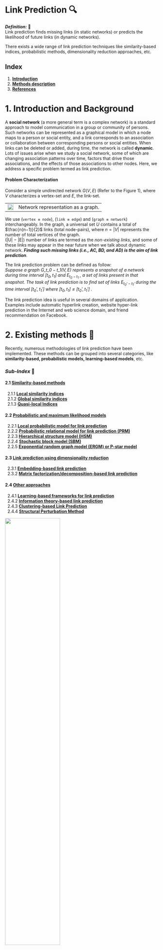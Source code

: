 # **Link Prediction** :mag:
***Definition:*** :key:<br>
Link prediction finds missing links (in static networks) or predicts the likelihood of future links (in dynamic networks).

There exists a wide range of link prediction techniques like similarity-based indices, probabilistic methods, dimensionality reduction approaches, etc.

## **Index**
1. [**Introduction**](#1-introduction-and-background)
2. [**Methods description**](#2-existing-methods-📑)
3. [**References**](#references)


# 1. **Introduction and Background**
A **social network** (a more general term is a complex network) is a standard approach to model communication in a group or community of persons. Such networks can be represented as a graphical model in which a node maps to a person or social entity, and a link corresponds to an association or collaboration between corresponding persons or social entities. When links can be deleted or added, during time, the network is called **dynamic**. Lots of issues arise when we study a social network, some of which are changing association patterns over time, factors that drive those associations, and the effects of those associations to other nodes. Here, we address a specific problem termed as link prediction.

#### **Problem Characterization**
Consider a simple undirected network $G(V, E)$ (Refer to the Figure 1), where $V$ characterizes a vertex-set and $E$, the link-set.

|   |   |
| - | - |
|<img src="imgs/img1.png" width="100%" height="100%"> | Network representation as a graph. |



We use (`vertex ≡ node`), (`link ≡ edge`) and (`graph ≡ network`) interchangeably. In the graph, a universal set $U$ contains a total of $\frac{n(n−1)}{2}$ links (total node-pairs), where $n = |V|$ represents the number of total vertices of the
graph. <br>
(|U| − |E|) number of links are termed as the *non-existing links*, and some of these links may appear in the near future when we talk about dynamic network. ***Finding such missing links (i.e., AC, BD, and AD) is the aim of link prediction***.

The link prediction problem can be defined as follow:<br>
*Suppose a graph* $\mathit{G\_{t\_0 − t\_1} (V, E)}$ *represents a snapshot of a network during time interval* $\mathit{[t_0 ,t_1]}$ *and* $\mathit{E_{t_0 − t_1}}$ *, a set of links  present in that snapshot. The task of link prediction is to find set of links* $\mathit{E_{t_0' − t_1'}}$ *during the time interval* $\mathit{[t_0' ,t_1']}$ *where* $\mathit{[t_0 ,t_1] \leq [t_0' ,t_1']}$ *.*

The link prediction idea is useful in several domains of application. Examples include automatic hyperlink creation, website hyper-link prediction in the Internet
and web science domain, and friend recommendation on Facebook.

# 2. **Existing methods** :bookmark_tabs:
Recently, numerous methodologies of link prediction have been implemented. These methods can be grouped into several categories, like **similarity-based, probabilistic models, learning-based models**, etc.

### ***Sub-Index*** :open_file_folder:
#### 2.1 [**Similarity-based methods**](#21-similarity-based-methods) <br>
&nbsp;&nbsp;2.1.1 [**Local similarity indices**](#211-local-similarity-indices)<br>
&nbsp;&nbsp;2.1.2 [**Global similarity indices**](#212-global-similarity-indices)<br>
&nbsp;&nbsp;2.1.3 [**Quasi-local Indices**](#213-quasi-local-indices)<br>
#### 2.2 [**Probabilistic and maximum likelihood models**](#22-probabilistic-and-maximum-likelihood-models) <br>
&nbsp;&nbsp;2.2.1 [**Local probabilistic model for link prediction**](#221-local-probabilistic-model-for-link-prediction)<br>
&nbsp;&nbsp;2.2.2 [**Probabilistic relational model for link prediction (PRM)**](#222-probabilistic-relational-model-for-link-prediction-prm)<br>
&nbsp;&nbsp;2.2.3 [**Hierarchical structure model (HSM)**](#223-hierarchical-structure-model-hsm)<br>
&nbsp;&nbsp;2.2.4 [**Stochastic block model (SBM)**](#224-stochastic-block-model-sbm)<br>
&nbsp;&nbsp;2.2.5 [**Exponential random graph model (ERGM) or P-star model**](#225-exponential-random-graph-model-ergm-or-p-star-model)<br>
#### 2.3 [**Link prediction using dimensionality reduction**](#23-link-prediction-using-dimensionality-reduction) <br>
&nbsp;&nbsp;2.3.1 [**Embedding-based link prediction**](#231-embedding-based-link-prediction)<br>
&nbsp;&nbsp;2.3.2 [**Matrix factorization/decomposition-based link prediction**](#232-matrix-factorizationdecomposition-based-link-prediction)<br>
#### 2.4 [**Other approaches**](#24-other-approaches) <br>
&nbsp;&nbsp;2.4.1 [**Learning-based frameworks for link prediction**](#241-learning-based-frameworks-for-link-prediction)<br>
&nbsp;&nbsp;2.4.2 [**Information theory-based link prediction**](#242-information-theory-based-link-prediction)<br>
&nbsp;&nbsp;2.4.3 [**Clustering-based Link Prediction**](#243-clustering-based-link-prediction)<br>
&nbsp;&nbsp;2.4.4 [**Structural Perturbation Method**](#244-structural-perturbation-method)<br>

<img src="imgs/img2.jpg" width="60%" height="60%"> 

## 2.1 **Similarity-based methods**
Similarity-based metrics are the simplest one in link prediction, in which for each pair $x$ and $y$, a similarity score $S(x, y)$ is calculated. The score $S(x, y)$ is based on the structural or node’s properties of the considered pair. The non-observed links (i.e., $U − E^T$ ) are assigned scores according to their similarities. **The pair of nodes having a higher score represents the predicted link between them**. The similarity measures between every pair *can be calculated using several properties of the network*, one of which is structural property. Scores based on this property can be grouped in several categories like **local and global**, and so on.

### 2.1.1 **Local similarity indices**
Local indices are generally calculated using information about common neighbors and node degree. These indices **consider immediate neighbors of a node**. The following are some examples of local similarity indices with a description and method to calculate them:
- `Common Neighbors (CN)`: In a given network or graph, the size of common neighbors for a given pair of nodes $x$ and $y$ is calculated as the size of the intersection of the two nodes neighborhoods ( $\Gamma$ ).
    $$S(x, y) = |\Gamma(x) \cap \Gamma(y)|$$
    The likelihood of the existence of a link between x and y increases with the number of common neighbors between them.
- `Jaccard Coefficient`: This metric is similar to the Common Neighbors. Additionally, it normalizes the above score, as given below:
    $$S(x, y) = \frac{|\Gamma(x) \cap \Gamma(y)|}{|\Gamma(x) \cup \Gamma(y)|}$$
    The Jaccard coefficient is defined as the probability of selection of common neighbors of pairwise vertices from all the neighbors of either vertex. The pairwise Jaccard score increases with the number of common neighbors between the two vertices considered. Some researcher (**Liben-Nowell et al.**) demonstrated that this similarity metric **performs worse** as compared to Common Neighbors.
- `Adamic/Adar Index (AA)`: Adamic and Adar presented a metric to calculate a similarity score between two web pages based on shared features, which are further used in link prediction after some modification
    $$S(x, y) = \sum_{z \in \Gamma(x) \cap \Gamma(y)} \frac{1}{log k_z}$$
    where $k_z$ is the degree of the node $z$. It is clear from the equation that more weights are assigned to the common neighbors having smaller degrees. This is also intuitive in the real-world scenario, for example, a person with more number of friends spend less time/resource with an individual friend as compared to the less number of friends.
- `Preferential Attachment (PA)`: The idea of preferential attachment is applied to generate a growing scale-free network. The term **growing** represents the incremental nature of nodes over time in the network. The likelihood incrementing new connection associated with a node $x$ is proportional to $k_x$ , the degree of the node. Preferential attachment score between two nodes x and y can be computed as:
    $$S(x, y) = k_x k_y$$
    This index shows the worst performance on most networks. The **simplicity**
(as it requires the least information for the score calculation) and the **computational time** of this metric are the main advantages. PA shows better results if larger degree nodes are densely connected, and lower degree nodes are rarely connected. In the above equation, summation can also be used instead of multiplication as an aggregate function.
- `Resource Allocation Index (RA)`: Consider two non-adjacent vertices $x$ and $y$. Suppose node $x$ sends some resources to $y$ through the common nodes of both $x$ and $y$ then the similarity between the two vertices is computed in terms of **resources sent** from $x$ to $y$. This is expressed mathematically as:
    $$S(x, y) = \sum_{z \in \Gamma(x) \cap \Gamma(y)} \frac{1}{k_z}$$
    The difference between **RA** and **AA** is that the RA index heavily penalizes to higher degree nodes compared to the AA index. Prediction results of these indices become almost the same for smaller average degree networks. This index
shows good performance on heterogeneous networks with a high clustering coefficient, especially on transportation networks.
- `Cosine similarity or Salton Index (SI)`: This similarity index between two records (documents) is measured by calculating the Cosine of the angle between them. The metric is all about the orientation and not magnitude. The Cosine similarity can be computed as
    $$S(x, y) = \frac{|\Gamma(x) \cap \Gamma(y)|}{\sqrt{(k_x k_y)}}$$
- `Sorensen Index`: It is very similar to the Jaccard index. **McCune et al.** show that it **is more robust than Jaccard against the outliers**.
    $$S(x, y) = \frac{2|\Gamma(x) \cap \Gamma(y)|}{k_X + k_y}$$
- `CAR-based Common Neighbor Index (CAR)`: CAR-based indices are presented based on the assumption that the link existence between two nodes is more likely if their common neighbors are members of a local community (local-community-paradigm (LCP) theory). In other words, the likelihood existence increases with the number of links among the common neighbors (local community links (LCLs)) of the seed node pair as described in the following figure.
    $$S(x, y) = CN(x, y) \text{ x } LCL(x, y) = CN(x, y) \text{ x } \sum_{z \in \Gamma(x) \cap \Gamma(y)} \frac{|\gamma(z)|}{2} $$
    where $CN(x, y) = |\Gamma(x) ∩ \Gamma(y)|$ is number of common neighbors. $LCL(x, y)$ refers to the number of local community links which are defined as the links among the common neighbors of seed nodes x and y. $\gamma(z)$ is the subset of neighbors of node $z$ that are also common neighbors of $x$ and $y$. <br>
    <img src="imgs/img3.png" width="70%" height="70%"> 
- `CAR-based Adamic/Adar Index (CAA)`: If $LCL$ is considered as an accuracy enhancer, then the $CAA$ index is obtained by incorporating the $LCL$ theory to the well known AA index and mathematically expressed by the equation given below.
    $$S(x, y) = \sum_{z \in \Gamma(x) \cap \Gamma(y)} \frac{|\gamma(z)|}{\log_2(k_z)} $$
- `CAR-based Resource Allocation Index (CRA)`: Is a general application of the LCL theory to other indices and generate the CRA index by incorporating this concept into the existing RA index of the literature. Mathematically, the CRA can be expressed as
    $$S(x, y) = \sum_{z \in \Gamma(x) \cap \Gamma(y)} \frac{|\gamma(z)|}{k_z}$$
- `CAR-based Preferential Attachment Index (CPA)`: This is the preferential attachment index based on the CAR index. CPA is obtained by incorporating the LCL theory to the original PA method and expressed mathematically by
    $$S(x, y) = e_x e_y + e_x CAR(x, y) + e_y CAR(x, y) + CAR(x, y)^2$$
    where $e_x$ is the number of neighbors of $x$ not shared by $y$ and $CAR(x, y)$ is the similarity score of the node pair $x$ and $y$ using CAR index. <br>
    CAR-based methods listed above show the best performance on LCP networks. The LCP networks are related to dynamic and heterogeneous systems and facilitate network evolution of social and biological networks.
- `Hub Promoted Index (HPI)`: This similarity index promotes the formation of links between the sparsely connected nodes and hubs. It also tries to prevent links formation between the hub nodes. This similarity metric can be expressed mathematically as
    $$S(x, y) = \frac{|\Gamma(x) \cap \Gamma(y)|}{min(k_x, k_y)}$$
- `Hub Depressed Index (HDI)`: This index is the same as the previous one but with the opposite goal as it avoids the formation of links between hubs and low degree nodes in the networks. The Hub depressed index promotes the links evolution between the hubs as well as the low degree nodes. The mathematical expression for this index is given below.
    $$S(x, y) = \frac{|\Gamma(x) \cap \Gamma(y)|}{max(k_x, k_y)}$$
- `Local Naive Bayes-based Common Neighbors (LNBCN)`: The above similarity indices are somehow based on common neighbors of the node pair where each of the which are equally weighted. This method is based on the Naive Bayes theory and arguments that different common neighbors play different role in the network and hence contributes differently to the score function computed for non-observed node pairs
    $$S(x, y) = \sum_{z \in \Gamma(x) \cap \Gamma(y)} [log(\frac{C(z)}{1 - C(z)}) + log(\frac{1 - \rho}{\rho})]$$
    where $C(z)$ is node clustering coefficient and $\rho$ is the network density expressed as
    $$\rho = \frac{|E|}{n(n-1)/2}$$
- `Leicht-Holme-Newman Local Index (LHNL)`: The logic below this index is that two vertices are similar to each other if their corresponding neighbors are self-similar to themselves. This score is defined by the ratio of the path of length two that exits between two vertices and the expected path of the same length between them.
    $$S(x, y) = \frac{|\Gamma(x) \cap \Gamma(y)|}{k_x k_y}$$
- `Node Clustering Coefficient (CCLP)`: This index is also based on the clustering coefficient property of the network in which the clustering coefficients of all the common neighbors of a seed node pair are computed and summed to find the final similarity score of the pair. Mathematically
    $$S(x, y) = \sum_{z \in \Gamma(x) \cap \Gamma(y)} C(z)$$
    where
    $$C(z) = \frac{t(z)}{k_z(k_z - 1)}$$
    is clustering coefficient of the node $z$ and $t(z)$ is the total triangles passing through the node $z$.
- `Node and Link Clustering coefficient (NLC)`: This similarity index is based on the basic topological feature of a network called ”*Clustering Coefficient*”. The
clustering coefficients of both nodes and links are
incorporated to compute the similarity score.
    $$S(x, y) = \sum_{z \in \Gamma(x) \cap \Gamma(y)} \frac{|\Gamma(x) \cap \Gamma(z)|}{k_z -1} \text{ x }C(z) + \frac{|\Gamma(y) \cap \Gamma(z)|}{k_z -1} \text{ x }C(z)$$

<br>

### 2.1.2 **Global similarity indices**
Global indices are computed using entire topological information of a network. The computational complexities of such methods are higher and seem to be infeasible for large networks.
- `Katz Index`([reference paper](https://link.springer.com/article/10.1007/BF02289026)): This index can be considered as a variant of the shortest path metric. It directly aggregates over all the paths between x and y and dumps exponentially for longer paths to penalize them. It can be expressed mathematically as:
    $$S(x, y) = \sum_{l = 1}^{\infty}\beta^l|paths_{x, y}^{<l>}| = \sum_{l = 1}^{\infty}\beta^l(A)^l_{x, y}$$
    where, $paths_{x, y}^{<l>}$ is considered as the set of total $l$ length paths between $x$ and $y$, $\beta$ is a damping factor that controls the path weights and A is the adjacency matrix. For the convergence of above equation,
    $$\beta < \frac{1}{\lambda_1} $$
    where $\lambda_1$ is the maximum eigenvalue of the matrix A. <br>
    If 1 is added to each element of the diagonal of the resulting similarity matrix S, this expression can be written in matrix terms as
    $$S = \beta AS + I$$
    where $I$ is the identity matrix of the proper dimension. The similarity between all pairs of nodes can be directly computed using the closed-form by rearranging for $S$ in the previous expression and subtracting the previously added 1 to the elements in the diagonal. Katz score for each pair of nodes in the network is calculated by finding the similarity matrix as
    $$S = (I − \beta A)^{− 1} − I$$
    The computational complexity of the given metric is high, and it can be roughly estimated to be cubic complexity which is not feasible for a large network.
- `Random Walk with Restart (RWR)`: Let $\alpha$ be a probability that a random walker iteratively moves to an arbitrary neighbor and returns to the same starting vertex with probability $(1 − \alpha)$. Consider $q_{xy}$ to be the probability that a random walker who starts walking from vertex $x$ and located at the vertex $y$ in steady-state. Now, this probability of walker to reach the vertex $y$ is expressed mathematically as
    $$\overrightarrow{q_x} = \alpha P^T \overrightarrow{q_x} + (1-\alpha) \overrightarrow{e_x}$$
    where $\overrightarrow{e_x}$ is the seed vector of length $|V|$ (i.e., the total number of vertices in the graph). This vector consists of zeros for all components except the elements $x$ itself. The transition matrix $P$ can be expressed as
    $$\overrightarrow{q_x} = (1-\alpha)(I - \alpha P^T)^{-1} \overrightarrow{e_x}$$
    Since this similarity is not symmetric, the final score between the node pair (x, y) can be computed as
    $$S(x, y) = q_{xy} + q_{yx}$$
    It is clear from the above equation that matrix inversion is required to solve, which is quite expensive and prohibitive for large networks.
- `Shortest Path`: The inverse relation between the similarity and length of the shortest path is captured by the following mathematical equation given below.
    $$S(x, y) = -|d(x, y)|$$
    where Dijkstra algorithm is applied to efficiently compute the shortest path d(x, y) between the node pair (x, y). The prediction accuracy of this index is low compared to most local indices.
- `Leicht-Holme-Newman Global Index (LHNG)`: This global index is based on the principle that two nodes are similar if either of them has an immediate neighbor, which is similar to the other node. This is a recursive definition of similarity where a termination condition is needed. The termination condition is introduced in terms of self-similarity, i.e., a node is similar to itself. Thus, the similarity score equation consists of two terms: first, the neighbor similarity, and the second, self-similarity, as given below.
    $$S(x, y) = \phi  \sum_z A_{x, z} S_{z, y} + \psi \delta_{x, y}$$
    Here, the first term is neighborhood similarity and the second term is self-similarity. $\psi$ and $\phi$ are free parameters that make a balance between these two terms. When the free parameter $\psi$ = 1, this index resembles to the Katz index.
- `Cosine based on L+ (Cos+)`: Laplacian matrix is extensively used as an alternative representation of graphs in spectral graph theory. This matrix can be defined as $L = D − A$, where, $D$ is the diagonal matrix consisting of the degrees of each node of the matrix and $A$ is the adjacency matrix of the graph. The pseudo-inverse of the matrix defined by Moore-Penrose is represented as $L^+$ and each entry of this matrix is used to represent the similarity score between the two corresponding nodes. The most common way to compute this pseudo-inverse is by computing the **singular value decomposition (SVD)** of the Laplacian matrix [ $(L = U \Sigma V^T) $, where $U$ and $V$ are left and right singular vectors of $SVD$ ] as follows
    $$L^+ = V \Sigma^+ U^T$$
    $\Sigma^+$ is obtained by taking the inverse of each nonzero element of the $\Sigma$. Further, the similarity between two nodes $x$ and $y$ can be computed using any inner product measure such as Cosine similarity given as
    $$S(x, y) = \frac{L_{x, y}^+}{\sqrt{L_{x, x}^+ L_{y, y}^+}}$$
- `Average Commute Time (ACT)`: This index is based on the random walk concept. A random walk is a Markov chain which describes the movements of a walker. It defined as the average number of movements/steps required by a random walker to reach the destination node $y$, and come back to the starting node $x$. If $m(x, y)$ be the number of steps required by the walker to reach $y$ from $x$, then the following expression captures this concept.
    $$n(x, y) = |E| (l_{xx}^+ + l_{yy}^+ - 2l_{xy}^+) $$
    where $l_{xy}^+$ denotes the $(x, y)$ entry of the matrix $L^+$ . Pseudo-inverse of the Laplacian, $L^+$ can be computed as
    $$L^+ = (L - \frac{ee^T}{n})^{-1} + \frac{ee^T}{n}$$
    where $e$ is a column vector consisting of 1’s. <br>
    Smaller value of this equation will represent higher similarity. The final expression is the following
    $$S(x, y) = \frac{1}{l_{xx}^+ + l_{yy}^+ - 2l_{xy}^+}$$
- `Normalized Average Commute Time (NACT)`: This is a variant of ACT that takes into account node degrees. For a high degree node (hub) $y$, $m(x, y)$ is usually small regardless of $x$, the similarity measure is normalized with stationary distribution $\pi$ of the Markov chain describing random walker on the graph. This normalized measure can be computed with the following equation
    $$S(x, y) = \frac{1}{(m(x, y)\pi_y + m(y, x)\pi_x)}$$
- `Matrix Forest Index (MF)`: his index is based on the concept of spanning tree which is defined as the subgraph that spans total nodes without forming any cycle. The spanning tree may contain total or less number of links as compared to the original graph. Chebotarev and Shamis proposed a theorem called matrix-forest theorem which states that the number of spanning tree in a graph is equal to the co-factor of any entry of Laplacian matrix of the graph. Here, the term forest represents the union of all rooted disjoint spanning trees. The similarity between two nodes $x$ and $y$ can be computed with the equation given below
    $$S = (I + L)^{-1}$$
    where $(I + L)\_{(x,y)}$ is the number of spanning rooted forests ( $x$ as root ) consisting of both the nodes $x$ and $y$. Moreover, this quantity is equal to the co-factor of $(I + L)_{(x,y)}$ .
- `SimRank`: This is a measure of structural context similarity and shows object-to-object relationships. It is not domain-specific and recommends to apply in directed or mixed networks. The basic assumption of this measure is that two objects are similar if they are related to similar objects. SimRank computes how soon two random walkers meet each other, starting from two different positions. This measure can be represented in matrix form as
    $$S(x,y) = \alpha W^T SW + (1 - \alpha)I$$
    where, $\alpha \in (0, 1)$ is a constant. $W$ is the transformation matrix and computed by normalizing each column of adjacency matrix $A$ as $W_{ij} = \frac{a_{ij}}{\sum_{k=1}^{n}}$ <br>
    The computational complexity of this measure is high for a large network, and to reduce its time, the authors suggest pruning recursive branches.
- `Rooted Pagerank (RPR)`: The idea of PageRank was originally proposed to rank the web pages based on the importance of those pages. The algorithm is based on the assumption that a random walker randomly goes to a web page with probability $\alpha$ and follows hyper-link embedded in the page with probability $(1 − \alpha)$. Chung et al. used this concept incorporated with a random walk in link prediction framework. The importance of web pages, in a random walk, can be replaced by stationary distribution. The similarity between two vertices $x$ and $y$ can be measured by the stationary probability of $y$ from $x$ in a random walk where the walker moves to an arbitrary neighboring vertex with probability $\alpha$ and returns to $x$ with probability $(1 − \alpha)$. Mathematically, this score can be computed for all pair of vertices as
    $$RPR = (1 - \alpha)(I - \alpha \hat{N})^{-1}$$
    where $\hat{N} = D^{−1} A$ is the normalized adjacency matrix with the diagonal degree matrix $D[i, i] = \sum_j A[i, j]$.

<br>

### 2.1.3 **Quasi-local Indices**
Quasi-local indices have been introduced as a trade-off between local and global approaches or performance and complexity. These metrics are as efficient to compute as local indices. Some of these indices extract the entire topological information of the network. The time complexities of these indices are still below compared to the global approaches.
- `Local Path Index (LP)`: This metric has the intent to furnish a good trade-off between accuracy and computational complexity. The metric is expressed mathematically as 
    $$S^{LP} = A^2 + \epsilon A^3$$
    where $|epsilon$ represents a free parameter. Clearly, the measurement converges to common neighbor when $\epsilon = 0$. If there is no direct connection between $x$ and $y$, $(A^3)_{xy}$ is equated to the total different paths of length 3 between $x$ and $y$. The index can also be expanded to generalized form
    $$S^{LP} = A^2 + \epsilon A^3 + \epsilon^2 A^4 + ... + \epsilon^{(n−2)} A^n$$
    where $n$ is the maximal order. Computing this index becomes more complicated with the increasing value of $n$. The LP index outperforms the proximity-based indices, such as RA, AA, and CN.
- `Path of Length 3 (L3)`: Georg Simmel, a German sociologist, first coined the concept “triadic closure” and made popular by Mark Granovetter in his work “*The Strength of Weak Ties*”. The authors proposed a similarity index in protein-protein interaction (PPI) network, called ***path of length 3 (or L3)*** published in the Nature Communication. They experimentally show that the triadic closure principle (TCP) does not work well with PPI networks. They showed the paradoxical behavior of the TCP (i.e., the path of length 2), which does not follow the structural and evolutionary mechanism that governs protein interaction. The TCP predicts well to the interaction of self-interaction proteins (SIPs), which are very small (4%) in PPI networks and fails in prediction between SIP and non SIP that amounts to 96%. They showed that the L3 index performs well in such conditions and give mathematical expression to compute this index as
    $$S(x, y) = \sum \frac{a_{x,u} a_{u,v} a_{v,y}}{k_u k_v}$$
- `Similarity based on Local Random Walk and Superposed Random Walk (LRW and SRW)`: This metric propose a new similarity measures by exploiting the random walk concept on graphs with limited walk steps. They defined node similarity based on random walks of lower computational complexity compared to the other random walk based methods. Given a random walker, starting from the node $x$, the probability of reaching the random walker to the node $y$ in $t$ steps is
    $$\overrightarrow{\pi}\_x(t) = P^T \overrightarrow{\pi}\_x(t-1)$$
    where $\overrightarrow{\pi}\_x(0)$ is a column vector with $x^{th}$ element as 1 while others are 0’s and $P^T$ is the transpose of the transition probability matrix $P$. $P_{xy}$ entry of this matrix defines the probability of a random walker at node $x$ will move to the next node $y$. It is expressed as $P_{xy} = \frac{a_{kx}}{k_x}$ , where $a_{xy}$ is 1 when there is a link between $x$ and $y$ and 0, otherwise. The authors computed the similarity score ( $LRW$ ) between two nodes based on the above concept as
    $$S^{LRW}(x, y) = \frac{k_x}{2|E|}\pi_{xy}(t) + \frac{k_y}{2|E|}\pi_{xy}(t)$$
    This similarity measure focus on only few steps covered by the random walker (hence quasi-local) and not the stationary state compared to other approaches. <br> 
    Random walk based methods suffer from the situation where a random walker moves far away with a certain probability from the target node whether the target node is closer or not. This is an obvious problem in social networks that show a high clustering index i.e., clustering property of the social networks. This degrades the similarity score between the two nodes and results in low prediction accuracy. One way to counter this problem is that continuously release the walkers at the starting point, which results in a higher similarity between the target node and the nearby nodes. By superposing the contribution of each walker (walkers move independently), SRW is expressed as
    $$S^{SRW} (x, y) (t) = \sum_{l=1}^{t} S^{LRW} (l)$$

### **Some Remarks**:
Similarity-based approaches mostly focus on the structural properties of the networks to compute the similarity score. <br> 
***Local approaches*** consider, in general, neighborhood information (direct neighbors or neighbors of neighbor), which take less time for computation. This is the property that makes the local approaches feasible for massive real-world network datasets.  <br>
***Global approaches*** consider the entire structural information of the network; that is why time required to capture this information is more than local and quasi-local approaches. Also, sometimes, entire topological information may not be available at the time of computation, especially in a decentralized environment. So, parallelization over the global approaches may not possible or very complex compared to the local and quasi-local approaches. The performance or prediction accuracy of these approaches (i.e., global approaches) is better compared to local and quasi-local. <br>
***Quasi-local approaches*** extract more structural information than local and somehow less information compared to the global.

## 2.2 **Probabilistic and maximum likelihood models**
For a given network $G(V, E)$, ***the probabilistic model optimizes an objective function to set up a model that is composed of several parameters***. Observed data of the given network can be estimated by this model nicely. At that point, the likelihood of the presence of a non-existing link $(i, j)$ is evaluated using conditional probability $P(A_{i j} = 1 | \Theta )$. Several `probabilistic models` and `maximum likelihood models` have been proposed in the literature to **infer missing links in the networks**. 

**The probabilistic models normally require more information like node or edge attribute knowledge in addition to structural information** Extracting these attribute information is not easy; moreover, the parameter tuning is also a big deal in such models that limit their applicability. *Maximum likelihood methods are complex and time-consuming*, so these models are not suitable for real large networks.

### 2.2.1 **Local probabilistic model for link prediction**
**Wang et al.** proposed a `local probabilistic model` for link prediction in an *undirected network*. They employed three different types of features viz., topological, semantic, and cooccurrence probability features extracted from different sources of information.

They presented an idea of a central neighborhood set derived from the local topology of the considered node-pair, which is relevant information for the estimation of a link between them. They computed non-derivable frequent itemsets (i.e., those itemsets whose occurrence statistics can not be derived from other itemset patterns) from the network events log data, which is further used as training data for the model. An event corresponds to a publication of a paper (i.e., authors’ interactions in the paper is a an event, and a set of such events is the event log) in the Coauthorship network. The model is shown in the following Figure, which considers the approach described below.

<img src="imgs/img7.png" width="80%" height="60%">


First, the central neighborhood set between $x$ and $y$ is calculated based on local event log data. One of the usual ways to find the central neighborhood set is to find the **shortest path between two vertices of specified length**, and the vertices are lying on this path can be included in the required set. There can be more than one shortest path between two vertices, so more neighborhood sets can be possible. Neighborhood sets of shorter lengths and more frequent (frequency score is used when more shortest paths of the same length are available) are chosen for the central neighborhood set. The authors considered the shortest path up to length 4 since the nodes lying on the shorter length path are more relevant.

In the second step, for a given central neighborhood set, non-derivable frequent itemsets are used to learn the local probabilistic model. **Calders et al.** proposed a depth-first search method to calculate non-derivable itemsets and the same algorithm used by the authors. Why non-derivable frequent itemsets? **Pavlov et al.** first introduced the concept of frequent itemset to construct an `MRF`. They argued that a $K-itemset$ and its support represents a $K-way$ statistics, which can be viewed as a constraint on the true underlying distribution that generates the data. Given a set of itemset constraints, a maximum entropy distribution satisfying all these constraints is selected as the estimate for the true underlying distribution. This maximum entropy distribution is equivalent to an `MRF`. Since the number formed links are very few compared to all possible links in a sparse network, the authors used a support threshold of one to extract all frequent itemsets. Theses extracted itemsets are large in number that results in expensive learning for the `MRF`. To reduce this cost, only non-derivable itemsets are extracted. They find all such itemsets that lie entirely within the central neighborhood set. Using these itemsets, a `Markov Random Field` is **learned**.

In the last step, the `iterative scaling algorithm` is used to learn a local `MRF` for the given central neighborhood set. This process continues overall itemset constraints and continuously updates the model until the model converges. Once the model learning process is over, one can infer the co-occurrence probability by computing the marginal probability over the constructed model. The `Junction tree inference algorithm` is used to infer co-occurrence probability. The algorithm to induce co-occurrence probability feature for a pair of vertices can be found in [Local Probabilistic Models for Link Prediction](https://static.aminer.org/pdf/PDF/000/303/209a_parameterized_probabilistic_model_of_network_evolution_for_supervised_link.pdf).

### 2.2.2 **Probabilistic relational model for link prediction (PRM)**
Existing works show that **node attributes play a significant role to improve the link prediction accuracy**. However, **no generic framework is available to incorporate node and link attributes** and hence, not applicable to all scenarios. To this end, **the probabilistic model is a good and concrete solution that provides a systematic approach to incorporate both node and link attributes in the link prediction framework**. Pioneering works on `PRM` include **Getoor et al.** study on directed networks, **Taskar et al.** [85] study on undirected networks, **Jennifer Neville** work on for both networks, etc. published in `JMLR` is based on `Relational Bayesian network (RBN)` where relation links are directed and published in NIPS is based on `Relational Markov network (RMN)` where relational links are undirected.

`PRM` was originally designed for attribute prediction in relational data, and it later extended to link prediction task. The authors employed the attribute prediction framework to link prediction. This casting can be understood with the following example:
- Consider the problem of link prediction in a coauthorship network. Non-relational frameworks of link prediction consider only one entity type “*person*” as node and one relationship; however, relational framework (`PRMs`) include more entity types like article, conference venue, institution, etc. Each entity can have attributes like a person (attributes: name, affiliation institute, status (student, professor)), article (attributes: publication year, type (regular, review)), etc. Several relational links may possible among these entities like advisor-advisee/research scholar relation between two persons, author relationship between person and paper entities, and paper can be related to the conference venue with publish relationship. Moreover, relationships (links) among these entities can also have attributes viz., exists (if there is a link between the two involved entities), or not-exist (no link between the involved entities). This way, the link prediction can be reduced to an attribute prediction framework/model.

During the model training, a single link graph is constructed that incorporates above heterogeneous entities and relationships among them. Model parameters are estimated discriminatively to maximize the probability of the link existence and other parameters with the given graph attribute information. The learned model is then applied using probabilistic inference to predict missing links. 


### 2.2.3 **Hierarchical structure model (HSM)**

These models are based on the assumption that the structures of many real networks are hierarchically organized, where nodes are divided into groups, which are further subdivided into subgroups and so forth over multiple scales. Some representative work systematically encodes such structures from network data to build a model that estimates model parameters using statistical methods. These parameters are then used in estimating the link formation probability of unobserved links.

Some studies suggest that many real networks, like biochemical networks (protein interaction networks, metabolic networks, or genetic regulatory networks), Internet domains, etc. are hierarchically structured. In hierarchical networks, vertices are divided into groups, which are further sub-divided into subgroups and so forth over multiple scales. **Clauset et al.** proposed a probabilistic model that takes a hierarchical structure of the network into account. The model infers hierarchical information from the network data and further applies it to predict missing links.

The hierarchical structures are represented using a tree (binary), or dendrogram, where, the leaves (i.e., $n$ ) represent the number of total vertices in the network and each internal vertex out of ( $n - 1$ ) corresponds to the group of vertices descended from it. Each internal vertex $r$ is associated with a probability $p_r$ , then the existing edge probability $p_{xy}$ between two vertices $x$ and $y$ is given by $p_{xy} = p_r$ where, $r$ is their lowest common ancestor. The hierarchical random graph is then, represented by the dendrogram $D^{\star}$ with the set of probability $\\{ p_r \\}$ as $\left( D^{\star},\\{p_r\\} \right)$. Now the learning task is to find the hierarchical random graph(s) that best estimates the observed real-world network data. Assuming all possible dendrograms to be equally likely, Bayes theorem says that the probability of the dendrogram $\left(D^{\star}, \\{p_r\\} \right)$ that best estimates the data is proportional to the posterior probability or likelihood, $L$ from which the model generates the observed network and our goal is to maximize $L$ . The likelihood of a hierarchical random graph $\left(D^{\star},\\{p_r\\} \right)$ is computed using the following equation

$$
    L(D^{\star}, \\{p_r\\}) = \prod_{r \in D^{\star}} p_r^{E_r} (1-p_r)^{L_r R_r - Er},
$$

where $L_r$ and $R_r$ are the left and right subtree rooted at $r$, and $E_r$ is the number of links in the network whose endpoints have $r$ as their lowest common ancestor in $D^{\star}$ . The above equation assumes the convention $0^0 = 1$. For a given dendrogram $D^{\star}$ , it is easy to compute the probability $p_r$ that maximizes $L(D^{\star}, \\{p_r\\})$ i.e.

$$
    \overline{p_r} = \frac{E_r}{L_r R_r}.
$$

This can be understood with the following example illustrated in the next Figure. Now, this model can be used to estimate the missing links of the network as follows. Sample a large number of dendrograms with probability proportional to their likelihood. Then, compute the mean connecting probability $\overline{p_{xy}}$ of each nonexisting pair $(x, y)$ by averaging the corresponding probability $p_{xy}$ overall sampled dendrograms. Sort these vertices pairs scores in descending order and selects top-l links to be predicted.

|   |   |
| - | - |
|<img src="imgs/img8.png" width="100%" height="100%"> | An illustrating example of `HSM` <br> for a graph of 6 nodes and its <br> two possible dendrograms. <br> The internal nodes of each <br> dendrogram are labeled as <br> the maximum likelihood <br> probability $\overline{p}_r$. The likelihoods <br> of the left and the right dendrograms <br> are $L(D1) = (1/3)(2/3)^2 (1/4)^2(3/4)^6$ <br> $= 0.00165$, and <br> $L(D2) = (1/9)(8/9)^8 = 0.0433$. <br>Thus, the second (i.e., right) <br> dendrogram is most probable as it divides <br> the network in a balanced one at the first level. |

### 2.2.4 **Stochastic block model (SBM)**

Hierarchical structures may not represent most networks. A more general approach to represent these networks is block model where vertices are distributed (partitioned) into blocks or communities and the connecting probability between two vertices depends on blocks they belong to. **Guimera et al.**  presented a novel framework where stochastic block model representation of a network is employed to find missing and spurious links. The authors compute the reliability of the existence of links given an observed network that is further used to find missing links (non-existing links with higher reliabilities) and spurious links (existing links with lower probabilities).

The link reliability $R_{xy}$ between the two vertices $x$ and $y$ is

$$R_{xy} = p_{BM} (A_{xy} = 1 | A^0).$$

i.e. probability that the link truly exists given the observed network $A^0$, the block model $BM$ .

Generally, complex networks are outcomes of combination of mechanisms, including modularity, role structure, and other factors. In $SBM$, partitioning vertices of network based on these mechanisms may result in different block models that capture different correlations (patterns) of the network. Assume that no prior knowledge of suitable models, the reliability is expressed as

$$
    R_{xy} = \frac{1}{Z} \sum_{P \in P^{\star}} \left( \frac{l^{0}_{\sigma_x \sigma_y} + 1}{r^{0}_{\sigma_x \sigma_y + 2}} \right) \text{ exp } \left[ -H(P) \right],
$$

where the sum is over all possible partitions $P^{\star}$ of the network into groups, $\sigma_x$ and $\sigma_y$ are vertices $x$ and $y$ groups in partition $P$ respectively. Moreover, $l^0_1$ and $r^0_{\sigma_{\alpha} \sigma_{\beta}}$ are the number of links and maximum possible links in the observed network between groups $\alpha$ and $\beta$ . The function $H(P)$ is 

$$H(P) = \sum_{\alpha \leq \beta} \left[ \ln \left( r_{\alpha \beta} \right) + \ln \binom {r_{\alpha \beta}}{l^0_{\alpha \beta}} \right],$$


    
and $Z = \sum_{P \in P^{\star}} \text{ exp } \left[ -H(P) \right]$ .

Practically, solving equation $R_{xy} = \ldots$ , i.e., summing over all possible partitions is too complex even for a small network. However, the Metropolis algorithm can be used to correctly sample the relevant partitions and obtain link reliability estimates.

The authors employed the link reliability concept to find missing links and to identify the spurious link in the networks with the following procedure.

- $(i)$ Generate the observed network $A^0$ by removing/adding some random links (for finding missing/spurious links) from/to the true network $A^t$ . 
- $(ii)$ Compute the link reliability for non-observed links (i.e.
non-existing $+$ missing/spurious links). 
- $(iii)$ Arrange these links with their reliability score in decreasing order and decide the top-l links as desired ones (i.e., missing/spurious links).

Probabilistic and maximum likelihood methods extract useful features and valuable correlation among the data using hierarchical and stochastic block models, which result in significant improvements in prediction results as compared to some similarity-based methods. However, these are **quite complex and time-consuming even on small datasets** that limit their applicability on large scale real-world network datasets.

### 2.2.5 **Exponential random graph model (ERGM) or P-star model**
`Exponential random graphs` were first first studied by `Holland and Leinhardt`. `ERGM` is an ensemble model where one defines it as consisting of a set of all simple undirected graphs and specifies a probability corresponding to each graph in the ensemble. Properties of the `ERGM` is computed by averaging over the ensemble. `Pan et al.` also proposed a similar probabilistic framework (ERGM) to find missing and spurious links in the network. They employed predefined structural Hamiltonian for the score computation. The Hamiltonian is selected based on some organizing principle such that the observed network can have lower Hamiltonian than its randomized one.

## 2.3 **Link prediction using dimensionality reduction**
The curse of dimensionality is a well-known problem in machine learning. Some researchers employ dimension reduction techniques to tackle the above problem and apply it in the **link prediction** scenario.

### 2.3.1 **Embedding-based link prediction**
The network embedding is considered as a dimensionality reduction technique in which higher $D$ dimensional nodes (vertices) in the graphs are mapped to a lower $d$ ( $d << D$ ) **dimensional representation (embedding)** space by preserving the node neighborhood structures. In other words, ***find the embedding of nodes to a lower d-dimensions such that similar nodes (in the original network) have similar embedding (in the representation space)***. <br>
In the Figure below you can see an application example of a dimensionality reduction technique to a graph that represent a social network. <br>
<img src="imgs/img4.png" width="80%" height="80%">

The main component of the network embedding is the encoding function or encoder $f_{en}$ that map each node to the embedding space
$$f_{en}(x) = z_x$$
where $z_x$ is the $d$-dimensional embedding of the node $x$. The embedding matrix is $Z \in R^{d x |V|}$ , each column of which represents an embedding vector of a node. <br> 
<img src="imgs/img5.png" width="80%" height="80%">

Now, a similarity function is $S(x, y)$ is defined that specifies how to model the vector (embedding) space relationships equivalent to the relationships in the original network, i.e.,
$$S(x, y) \approx z_x^T z_y$$

Here $S(x, y)$ is the function that reconstructs pairwise similarity values from the generated embedding. The term $S(x, y)$ is the one that differ according to the function used in different factorization-based embedding approaches.

For example, `graph factorization` directly employ adjacency matrix $A$ i.e. $(S(x, y) \overset{\Delta}{=} A_{(x,y)})$ to capture first order proximity, `GraRep` selects $(S(x, y) \overset{\Delta}{=} A^2_{(x,y)})$ and `HOPE` uses other similarity measures(e.g. Jaccard neighborhood overlap). Most embedding methods realize the reconstruction objective by minimizing the loss function, L
$$L = \sum_{(x, y) \in \{V x V \}} l(z_x^T z_y, S(x, y))$$

Once the previous equation is **converged** (i.e. **trained**), one can use the trained encoder to generate nodes embedding, which can further be employed to infer missing link and other downstream machine learning tasks.

Recently, some network embedding techniques have been proposed and applied successfully in link prediction problem. The `Laplacian eigenmaps`, `Logically linear embedding (LLE)`, and `Isomap` are examples based on the simple notion of embedding. Such embedding techniques are having quite complex in nature and face scalability issues. To tackle the scalability issue, graph embedding techniques have leveraged the sparsity of real-world networks. For example, `DeepWalk` extracts local information of truncated random walk and embeds the nodes in representation space by considering the walk as a sentence in the language model. It preserves higher order proximity by maximizing the probability of co-occurrence of random walk of length $2k + 1$ (previous and next $k$ nodes centered at a given node). `Node2vec` also uses a random walk to preserves higher order proximity but it is biased which is a trade-off between the `breadth-first search (BFS)` and `depth-first search (DFS)`.

The experimental results show that the `Node2vec` performs better than the `Deepwalk`.

In next step, **Trouillon et al.** introduced complex embedding in which simple matrix and tensor factorization have been used for link prediction that uses a vector with complex values. Such composition of complex embedding includes all possible binary relations especially symmetric and anti-symmetric relations. Recently, some more studies have been published in link prediction using embedding, for example, **Cao et al. subgraph embedding**, **Li et al. deep dynamic network embedding**, **Kazemi et al.**, etc. 

### 2.3.2 **Matrix factorization/decomposition-based link prediction**
From last decade, matrix factorization has been used in lots of papers based on link prediction and recommendation systems. Typically, the latent features are extracted and using these features, each vertex is represented in latent space, and such representations are used in a supervised or unsupervised framework for link prediction. To further **improve the prediction results, some additional node/link or other attribute information can be used**. In most of the works, non-negative matrix factorization has been used. Some authors also applied the singular value decomposition technique. Let the input data matrix is represented by $X = (x_1, x_2, ..., x_n)$ that contains $n$ data vectors as columns. Now, factorization of this matrix can be expressed as
$$X \approx FG^T$$
where $X \in R^{p x n}, F \in R^{p x k} , and G \in R^{n x k}$ . Here, $F$ contains the bases of the latent space and is called the basis matrix. $G$ contains combination of coefficients of the bases for reconstructing the matrix $X$ , and is called the coefficient matrix. $k$ is the dimension of latent space $(k < n)$. Several well-known matrix factorizations are expressed based on some constraints on either of the three matrices, for example
- `SVD`: $X_\pm \approx F_\pm G_\pm^T$
- `NMF`: $X_+ \approx F_+ G_+^T$
- `Semi-NMF`: $X_\pm \approx F_\pm G_+^T $
- `Convex-NMF`: $X_\pm \approx  X_\pm W_+ G_\pm^T $

In the above four equations, $Z_\pm$ represents the nature of the entries in the matrix $Z$, i.e. both positive and negative entries allowed in the matrix $Z$. In the last equation, $F = XW$ represents the convex combinations of the columns of $F$ . Generally, such a factorization problem can be modeled as the following `Frobenius norm optimization problem`
$$min_{f, g} ||X - FG^T||^2_{fro}$$
$$\text{subject to} F \ge 0, G \ge 0$$
Here $||Z||^2_{fro}$ is the frobenius norm of $Z$ and the constraints represent NMF factorization. However, any of the above four constraints can be used depending on the requirement of the problem underlying. <br>
After solving the above optimization problem, the similarity between a non-existing pair $(x, y)$ can be computed by the similarity of the $x^{th}$ and $y^{th}$ row vectors in the coefficient matrix $G$.

- `Acar et al.` expressed temporal link prediction as a matrix completion problem and solve it through the `matrix and tensor factorization`. They proposed a weighted method to collapsed the temporal data in a single matrix and factorize it using `CANDECOMP/PARAFAC (CP)` tensor decomposition method. 
- `Ma et al.` also applied matrix factorization to temporal networks where features of each network are extracted using `graph communicability` and then collapsed into a single feature matrix using `weighted collapsing tensor (WCT)`. They showed the equivalence between eigen decomposition of `Katz matrix` and `non-negative matrix factorization (NMF)` of the communicability matrix that serves as the foundation of their framework.
- `Menon et al.` proposed a work for structural link prediction. Here, the problem is modeled as `matrix completion problem`, and `matrix factorization` are used to solve it. They introduced a supervised matrix decomposition framework that learns latent (unobserved) structural features of the graph and incorporates it with additional node/link explicit feature information to make a better prediction. Additionally, they allowed the factorization model to solve class imbalance problem by optimizing ranking loss. 
- `Chen et al.` proposed a work, where the authors extracted topological matrix and attribute matrix and factorized these matrices using `non-negative matrix factorization`. The final score matrix is obtained by integrating these two matrices in the latent space.

## 2.4 **Other approaches**
### 2.4.1 **Learning-based frameworks for link prediction**
Earlier described approaches (e.g., similarity and probabilistic methods) deal with the computing a score of each non-observed link either by a similarity or a probabilistic function. However, **the link prediction problem can also be modeled as a learning-based model** to exploit graph topological features and attribute information. The problem is cast as a **supervised classification model** where a **point** (i.e., training data) **corresponds to a vertex-pair in the network**, and the **label** of the point **represents the presence or absence of an edge (link) between the pair**. <br>
In other words, _consider a vertex-pair_ $\mathit{(x, y)}$ _in the graph_ $\mathit{G(V, E)}$ _and the label of the corresponding data point in the classification model is_ $\mathit{l_{(x,y)}}$ . Then,

$$l_{(x, y)}= 
    \begin{cases} 
        +1 \ \text{ if } (x, y) \in E\\ 
        -1 \ \text{ if } (x, y) \notin E  
    \end{cases}
$$

**This is typically a binary classification task** where several classifiers (e.g., `decision tree, naive Bayes, support vector machine`, etc.) can be employed to predict the label of unknown data points (corresponding to missing links in the network). One of the major challenges of this model (i.e., machine learning) is the **selection of appropriate feature set**. Majority of the existing research works extract feature sets from the network topology (i.e., topological information of the network). These **features are generic** and domain-independent that are **applicable to any network**. Such features are typical, `neighborhood, and path-based features`.  <br>
Some other works concentrate on extracting node and edge features that play a crucial role to improve the performance of link prediction. The cost of extraction of such features is cheap and easy, while the main disadvantage is the domain-specific nature of them.

### 2.4.2 **Information theory-based link prediction**
Several complex networks have utilized the concept of **information theory to compute their complexity on different scales**. They defined several correlation measures and modeled some networks (e.g., `star, tree, lattice, ER graph`, etc.). **Bauer et al.** used the `maximum entropy principle` to assign a statistical weight to any graph and introduced random graph construction with arbitrary degree distribution.

**Tan et al.** posed the link prediction problem in the `framework of information theory`. They mainly focus on local assortativity to capture local structural properties of the network and showed that `mutual information (MI)` method performs well on both low and highly correlated networks. Motivated by, **Zhu, B. and Xia** added more local features (i.e., links information of neighbors of the seed nodes as well as their common neighbors) in their framework and called it as `neighbor set information (NSI) index`. Thus, they showed that the different features could be combined in an information-theoretic model to improve the link prediction accuracy.

**Xu et al.** considered path entropy as a similarity metric for the link prediction problem. The authors assumed that there is no correlation among the degrees of the nodes in the network. Consider the following notations based on their paper: $L^0_{xy}$ shows no link exists between two vertices $x$ and $y$, and the corresponding existence is represented by $L^1_{xy}$. Probability of existence of a link between the above two vertices is given as

$$
    P(L^1_{xy}) = 1 - P(L^0_{xy}) = 1 - \frac{C^{k_y}_{M-k_x}}{C^{k_y}_M}
$$

where $C_M^{k_Y}$ represents the number of candidate link sets for the vertex $y$ with all links incident with $y$ and $C^{k_y}_{M−k_x}$ denotes the number of candidate link sets for the vertex $y$ with all links incident with $y$ but none of them is incident with $x$. <br>
Outcome results on several networks demonstrate that the similarity index based on path entropy performs better than other indices in terms of prediction accuracy and precision. **Xu et al.** extend the previous work to the weighted network by considering the weight of the paths. Recently, some more efforts have been applied in this direction based on different features of the networks like influential nodes, combining node attributes with `structural similarity, local likelihood, and maximal entropy random walk`.

### 2.4.3 **Clustering-based Link Prediction**
**Huang** presented a paper on `graph topology-based link prediction` where a `generalized clustering coefficient` is used as a **predictive parameter**. The author introduces a **cycle formation model** that shows the relationship between link occurrence probability and its ability to form
different length cycles. This model suggests that the occurrence probability of a particular link depends on the number of different lengths cycles formed by adding this link. The model is based on the assumption of the stationary property of the degree of clustering of the network. This model captures longer cycles by extending the higher-order clustering coefficients and defines the generalized clustering coefficient $C(k)$ as
    
$$C(k) = \frac{\textit{number of j-length cycles}}{\textit{number of k-length paths}}$$

where $k$ is the **degree** of the cycle formation model.

The author treats the link occurrence probability as governed by $t$ link generation mechanisms $g(1), g(2),...,g(k)$ of cycle formation model, each described by a single parameter $c_1, c_2,...,c_k$ . The above mentioned link generation mechanism can be understood with the help of the Figure below. 

|   |   |
| - | - |
|<img src="imgs/img6.png" width="100%" height="100%"> | An example illustrating the cycle <br> formation link probability model. |

Consider a cycle formation model ( $CF (k)$ ) of degree $(k = 3)$. The Seed link $(x, y)$, here, can be generated by the following three
mechanisms:
- `random link occurrence g(1)`
- `length-2 cycle generation g(2)` i.e. $(x −a −y \text{ and } x −c −y)$
- `length-4 cycle generation g(3)` i.e. $(x −b −d −y)$. 

The main issue is to combine several generation mechanisms to compute total link occurrence probability. The author posits a method to combine both path and cycle (of different lengths) generation mechanism in the framework. The expected general clustering coefficient of degree $k$ for this model can be estimated as
$$E[C(k)] = f(c_1, c_2, ..., c_k) = \sum_{i} |G_i|p(G_i)p((e_{l, k+1} \in E|G_i)) $$
where $|G_i|$ is the number of subgraph possible corresponding to the graph pattern $G_i$, $p(G_i)$ is the probability of occurrence of one of such graphs $G_i$, and $p(e_{l,k+l})$ is the probability of edge $e_{l,l+1}$ to occur given the pattern $G_i$. Finally, given the coefficients, the probability of existence of link is
$$p_{x,y}(c_1, ..., c_k) = \frac{c_1 \prod_{i=2}^{k} c_i^{|path^i_{x,y}|}}{c_1 \prod_{i=2}^{k} c_i^{|path^i_{x,y}|} + (1-c_1)\prod_{i=2}^{k} (1-c_i)^{|path^i_{x,y}|}}$$

**Liu et al.** proposed degree related clustering coefficient to quantify the clustering ability of nodes. They applied the same to paths of shorter lengths and introduced a new index `Degree related Clustering ability Path (DCP)`. They performed the `degree of robustness (DR)` test for their index and showed that missing links have a small effect on the index. Recently **Wu et al.** extracted triangle structure information in the form of node clustering coefficient of common neighbors. Their experiments on several real datasets show comparable results to the `CAR` index. The same concept of the clustering coefficient also introduced in the work presented by **Wu et al.**. Authors introduce both node and link clustering information in their work. Their experiments on different network datasets showed better performance results against existing methods, especially on middle and large network datasets. **Kumar et al.** explored the concept of node clustering coefficient to the next level (level-2) that captures more clustering information of a network. The comprehensive results on several real-world datasets show better performance compared to local methods and comparable to the node embedding method `Node2vec`. Meanwhile, **Benson et al.** studied simplicial closure events to capture higher-order structures in several temporal networks. The simplicial closure events are the process of closure of timestamped simplices (simplicial complexes 2 are set of nodes with different sizes) available in a dataset. These structures are common in several real-time complex systems, for example, communication in a group, collaboration of authors for a paper, etc. To assess these higher-order structures, the authors study the simplicial closure events on triples of nodes (for simplicity) and suggest that the open triangles or triples of nodes with strong ties are more likely to close in the future.

### 2.4.4 **Structural Perturbation Method**
***Lu et al.*** introduced a new framework of computing predictability of links in the networks. They coined a **structural consistency index** to quantify the link predictability. This index is based on the assumption that "_links in a network are highly predictable if no significant changes occur in the structural feature after the addition or deletion of a small fraction of the link_". Based on this index, they proposed a new similarity index, namely `structural perturbation method (SPM)`. The experimental results show the outstanding performance compared to the state-of-the-art in their paper.


<hr>

## **References**
All of the methods described in previous sections were taken from [Link prediction techniques, applications, and performance: A survey](https://www.sciencedirect.com/science/article/abs/pii/S0378437120300856). It is a survey abouts a lot of link prediction methods, techniques and their relative performances. 

So, the scope of this repository its only to produce and example of link-prediction use cases using a self-made python library in which we implemented some of the methods early described. 

We are not the owner of the upper methods description. We hope that this will be useful for study and works by other.
